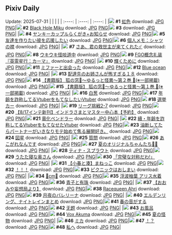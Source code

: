 ## Pixiv Daily
Update: 2025-07-31
|      |      |      |
| :----: | :----: | :----: |
|![](https://pixiv.microyu.workers.dev/c/240x480/img-master/img/2025/07/29/00/00/21/133229733_p0_master1200.jpg) **#1** [虹色](https://www.pixiv.net/artworks/133229733) download: [JPG](https://pixiv.microyu.workers.dev/img-original/img/2025/07/29/00/00/21/133229733_p0.jpg) [PNG](https://pixiv.microyu.workers.dev/img-original/img/2025/07/29/00/00/21/133229733_p0.png)|![](https://pixiv.microyu.workers.dev/c/240x480/img-master/img/2025/07/29/00/12/05/133230512_p0_master1200.jpg) **#2** [Black Hole Miku](https://www.pixiv.net/artworks/133230512) download: [JPG](https://pixiv.microyu.workers.dev/img-original/img/2025/07/29/00/12/05/133230512_p0.jpg) [PNG](https://pixiv.microyu.workers.dev/img-original/img/2025/07/29/00/12/05/133230512_p0.png)|![](https://s.pximg.net/common/images/limit_unviewable_s.png) **#3** [](https://www.pixiv.net/artworks/133286281) download: [JPG](https://s.pximg.net/common/images/limit_unviewable_s.png) [PNG](https://s.pximg.net/common/images/limit_unviewable_s.png)|
|![](https://pixiv.microyu.workers.dev/c/240x480/img-master/img/2025/07/29/20/12/38/133255761_p0_master1200.jpg) **#4** [ヤンキーカップルらくがき+お知らせ](https://www.pixiv.net/artworks/133255761) download: [JPG](https://pixiv.microyu.workers.dev/img-original/img/2025/07/29/20/12/38/133255761_p0.jpg) [PNG](https://pixiv.microyu.workers.dev/img-original/img/2025/07/29/20/12/38/133255761_p0.png)|![](https://pixiv.microyu.workers.dev/c/240x480/img-master/img/2025/07/30/17/00/46/133285310_p0_master1200.jpg) **#5** [友達を作りたい彼を応援したい](https://www.pixiv.net/artworks/133285310) download: [JPG](https://pixiv.microyu.workers.dev/img-original/img/2025/07/30/17/00/46/133285310_p0.jpg) [PNG](https://pixiv.microyu.workers.dev/img-original/img/2025/07/30/17/00/46/133285310_p0.png)|![](https://pixiv.microyu.workers.dev/c/240x480/img-master/img/2025/07/29/06/00/08/133237442_p0_master1200.jpg) **#6** [個人メモ：シャツの襟](https://www.pixiv.net/artworks/133237442) download: [JPG](https://pixiv.microyu.workers.dev/img-original/img/2025/07/29/06/00/08/133237442_p0.jpg) [PNG](https://pixiv.microyu.workers.dev/img-original/img/2025/07/29/06/00/08/133237442_p0.png)|
|![](https://pixiv.microyu.workers.dev/c/240x480/img-master/img/2025/07/29/00/00/15/133229694_p0_master1200.jpg) **#7** [さあ、君の救世主が来てくれた☄️](https://www.pixiv.net/artworks/133229694) download: [JPG](https://pixiv.microyu.workers.dev/img-original/img/2025/07/29/00/00/15/133229694_p0.jpg) [PNG](https://pixiv.microyu.workers.dev/img-original/img/2025/07/29/00/00/15/133229694_p0.png)|![](https://pixiv.microyu.workers.dev/c/240x480/img-master/img/2025/07/30/00/00/16/133265318_p0_master1200.jpg) **#8** [ウキウキ怪啖道中](https://www.pixiv.net/artworks/133265318) download: [JPG](https://pixiv.microyu.workers.dev/img-original/img/2025/07/30/00/00/16/133265318_p0.jpg) [PNG](https://pixiv.microyu.workers.dev/img-original/img/2025/07/30/00/00/16/133265318_p0.png)|![](https://pixiv.microyu.workers.dev/c/240x480/img-master/img/2025/07/30/13/44/49/133281260_p0_master1200.jpg) **#9** [FGO概念礼装『英霊星行：カーマ』](https://www.pixiv.net/artworks/133281260) download: [JPG](https://pixiv.microyu.workers.dev/img-original/img/2025/07/30/13/44/49/133281260_p0.jpg) [PNG](https://pixiv.microyu.workers.dev/img-original/img/2025/07/30/13/44/49/133281260_p0.png)|
|![](https://pixiv.microyu.workers.dev/c/240x480/img-master/img/2025/07/29/00/00/05/133229607_p0_master1200.jpg) **#10** [輝くために](https://www.pixiv.net/artworks/133229607) download: [JPG](https://pixiv.microyu.workers.dev/img-original/img/2025/07/29/00/00/05/133229607_p0.jpg) [PNG](https://pixiv.microyu.workers.dev/img-original/img/2025/07/29/00/00/05/133229607_p0.png)|![](https://pixiv.microyu.workers.dev/c/240x480/img-master/img/2025/07/29/15/32/56/133247768_p0_master1200.jpg) **#11** [ミファーと出会った](https://www.pixiv.net/artworks/133247768) download: [JPG](https://pixiv.microyu.workers.dev/img-original/img/2025/07/29/15/32/56/133247768_p0.jpg) [PNG](https://pixiv.microyu.workers.dev/img-original/img/2025/07/29/15/32/56/133247768_p0.png)|![](https://pixiv.microyu.workers.dev/c/240x480/img-master/img/2025/07/30/16/28/01/133284482_p0_master1200.jpg) **#12** [Blue ocean](https://www.pixiv.net/artworks/133284482) download: [JPG](https://pixiv.microyu.workers.dev/img-original/img/2025/07/30/16/28/01/133284482_p0.jpg) [PNG](https://pixiv.microyu.workers.dev/img-original/img/2025/07/30/16/28/01/133284482_p0.png)|
|![](https://pixiv.microyu.workers.dev/c/240x480/img-master/img/2025/07/30/13/48/00/133250616_p0_master1200.jpg) **#13** [配達先のお姉さんが怖すぎる１８](https://www.pixiv.net/artworks/133250616) download: [JPG](https://pixiv.microyu.workers.dev/img-original/img/2025/07/30/13/48/00/133250616_p0.jpg) [PNG](https://pixiv.microyu.workers.dev/img-original/img/2025/07/30/13/48/00/133250616_p0.png)|![](https://pixiv.microyu.workers.dev/c/240x480/img-master/img/2025/07/30/22/01/18/133296003_p0_master1200.jpg) **#14** [【書籍版】 狐の窓🦊～ゆるっと怪異～第２巻 🫶(※一部掲載)](https://www.pixiv.net/artworks/133296003) download: [JPG](https://pixiv.microyu.workers.dev/img-original/img/2025/07/30/22/01/18/133296003_p0.jpg) [PNG](https://pixiv.microyu.workers.dev/img-original/img/2025/07/30/22/01/18/133296003_p0.png)|![](https://pixiv.microyu.workers.dev/c/240x480/img-master/img/2025/07/30/21/54/04/133295572_p0_master1200.jpg) **#15** [【書籍版】 狐の窓🦊～ゆるっと怪異～第１巻 🫶(※一部掲載)](https://www.pixiv.net/artworks/133295572) download: [JPG](https://pixiv.microyu.workers.dev/img-original/img/2025/07/30/21/54/04/133295572_p0.jpg) [PNG](https://pixiv.microyu.workers.dev/img-original/img/2025/07/30/21/54/04/133295572_p0.png)|
|![](https://pixiv.microyu.workers.dev/c/240x480/img-master/img/2025/07/30/00/42/14/133267374_p0_master1200.jpg) **#16** [白葱](https://www.pixiv.net/artworks/133267374) download: [JPG](https://pixiv.microyu.workers.dev/img-original/img/2025/07/30/00/42/14/133267374_p0.jpg) [PNG](https://pixiv.microyu.workers.dev/img-original/img/2025/07/30/00/42/14/133267374_p0.png)|![](https://pixiv.microyu.workers.dev/c/240x480/img-master/img/2025/07/29/20/59/06/133257469_p0_master1200.jpg) **#17** [年齢を詐称してるVtuberをもてなしたいVtuber](https://www.pixiv.net/artworks/133257469) download: [JPG](https://pixiv.microyu.workers.dev/img-original/img/2025/07/29/20/59/06/133257469_p0.jpg) [PNG](https://pixiv.microyu.workers.dev/img-original/img/2025/07/29/20/59/06/133257469_p0.png)|![](https://pixiv.microyu.workers.dev/c/240x480/img-master/img/2025/07/29/21/05/14/133257894_p0_master1200.jpg) **#18** [選挙カー](https://www.pixiv.net/artworks/133257894) download: [JPG](https://pixiv.microyu.workers.dev/img-original/img/2025/07/29/21/05/14/133257894_p0.jpg) [PNG](https://pixiv.microyu.workers.dev/img-original/img/2025/07/29/21/05/14/133257894_p0.png)|
|![](https://pixiv.microyu.workers.dev/c/240x480/img-master/img/2025/07/29/19/43/22/133254593_p0_master1200.jpg) **#19** [リーグ挑戦2-7](https://www.pixiv.net/artworks/133254593) download: [JPG](https://pixiv.microyu.workers.dev/img-original/img/2025/07/29/19/43/22/133254593_p0.jpg) [PNG](https://pixiv.microyu.workers.dev/img-original/img/2025/07/29/19/43/22/133254593_p0.png)|![](https://pixiv.microyu.workers.dev/c/240x480/img-master/img/2025/07/30/20/33/06/133292235_p0_master1200.jpg) **#20** [【8/17インテ新刊】インドラさまとマスター中心本【予約】](https://www.pixiv.net/artworks/133292235) download: [JPG](https://pixiv.microyu.workers.dev/img-original/img/2025/07/30/20/33/06/133292235_p0.jpg) [PNG](https://pixiv.microyu.workers.dev/img-original/img/2025/07/30/20/33/06/133292235_p0.png)|![](https://pixiv.microyu.workers.dev/c/240x480/img-master/img/2025/07/29/02/15/01/133234198_p0_master1200.jpg) **#21** [竜化ペンドラー](https://www.pixiv.net/artworks/133234198) download: [JPG](https://pixiv.microyu.workers.dev/img-original/img/2025/07/29/02/15/01/133234198_p0.jpg) [PNG](https://pixiv.microyu.workers.dev/img-original/img/2025/07/29/02/15/01/133234198_p0.png)|
|![](https://pixiv.microyu.workers.dev/c/240x480/img-master/img/2025/07/30/21/24/59/133294418_p0_master1200.jpg) **#22** [續・年齢を詐称してるVtuberをもてなせたVtuber](https://www.pixiv.net/artworks/133294418) download: [JPG](https://pixiv.microyu.workers.dev/img-original/img/2025/07/30/21/24/59/133294418_p0.jpg) [PNG](https://pixiv.microyu.workers.dev/img-original/img/2025/07/30/21/24/59/133294418_p0.png)|![](https://pixiv.microyu.workers.dev/c/240x480/img-master/img/2025/07/30/18/29/43/133287885_p0_master1200.jpg) **#23** [油断してたらパートナーがいきなりモテ始めて焦る展開好き。](https://www.pixiv.net/artworks/133287885) download: [JPG](https://pixiv.microyu.workers.dev/img-original/img/2025/07/30/18/29/43/133287885_p0.jpg) [PNG](https://pixiv.microyu.workers.dev/img-original/img/2025/07/30/18/29/43/133287885_p0.png)|![](https://pixiv.microyu.workers.dev/c/240x480/img-master/img/2025/07/30/08/31/21/133275687_p0_master1200.jpg) **#24** [図星](https://www.pixiv.net/artworks/133275687) download: [JPG](https://pixiv.microyu.workers.dev/img-original/img/2025/07/30/08/31/21/133275687_p0.jpg) [PNG](https://pixiv.microyu.workers.dev/img-original/img/2025/07/30/08/31/21/133275687_p0.png)|
|![](https://pixiv.microyu.workers.dev/c/240x480/img-master/img/2025/07/30/12/22/45/133279645_p0_master1200.jpg) **#25** [質問](https://www.pixiv.net/artworks/133279645) download: [JPG](https://pixiv.microyu.workers.dev/img-original/img/2025/07/30/12/22/45/133279645_p0.jpg) [PNG](https://pixiv.microyu.workers.dev/img-original/img/2025/07/30/12/22/45/133279645_p0.png)|![](https://pixiv.microyu.workers.dev/c/240x480/img-master/img/2025/07/29/23/07/04/133263015_p0_master1200.jpg) **#26** [あこがれなんです](https://www.pixiv.net/artworks/133263015) download: [JPG](https://pixiv.microyu.workers.dev/img-original/img/2025/07/29/23/07/04/133263015_p0.jpg) [PNG](https://pixiv.microyu.workers.dev/img-original/img/2025/07/29/23/07/04/133263015_p0.png)|![](https://pixiv.microyu.workers.dev/c/240x480/img-master/img/2025/07/30/00/00/21/133265362_p0_master1200.jpg) **#27** [夏のオリジナルちゃんたち🐤🛟](https://www.pixiv.net/artworks/133265362) download: [JPG](https://pixiv.microyu.workers.dev/img-original/img/2025/07/30/00/00/21/133265362_p0.jpg) [PNG](https://pixiv.microyu.workers.dev/img-original/img/2025/07/30/00/00/21/133265362_p0.png)|
|![](https://pixiv.microyu.workers.dev/c/240x480/img-master/img/2025/07/29/00/00/12/133229671_p0_master1200.jpg) **#28** [ティナ・スプラウト](https://www.pixiv.net/artworks/133229671) download: [JPG](https://pixiv.microyu.workers.dev/img-original/img/2025/07/29/00/00/12/133229671_p0.jpg) [PNG](https://pixiv.microyu.workers.dev/img-original/img/2025/07/29/00/00/12/133229671_p0.png)|![](https://pixiv.microyu.workers.dev/c/240x480/img-master/img/2025/07/29/00/01/09/133229901_p0_master1200.jpg) **#29** [うたた寝な奥さん](https://www.pixiv.net/artworks/133229901) download: [JPG](https://pixiv.microyu.workers.dev/img-original/img/2025/07/29/00/01/09/133229901_p0.jpg) [PNG](https://pixiv.microyu.workers.dev/img-original/img/2025/07/29/00/01/09/133229901_p0.png)|![](https://pixiv.microyu.workers.dev/c/240x480/img-master/img/2025/07/29/00/00/14/133229690_p0_master1200.jpg) **#30** [「完璧な対称だわ!」](https://www.pixiv.net/artworks/133229690) download: [JPG](https://pixiv.microyu.workers.dev/img-original/img/2025/07/29/00/00/14/133229690_p0.jpg) [PNG](https://pixiv.microyu.workers.dev/img-original/img/2025/07/29/00/00/14/133229690_p0.png)|
|![](https://pixiv.microyu.workers.dev/c/240x480/img-master/img/2025/07/29/20/12/41/133255764_p0_master1200.jpg) **#31** [【小春と湊】まねっこ](https://www.pixiv.net/artworks/133255764) download: [JPG](https://pixiv.microyu.workers.dev/img-original/img/2025/07/29/20/12/41/133255764_p0.jpg) [PNG](https://pixiv.microyu.workers.dev/img-original/img/2025/07/29/20/12/41/133255764_p0.png)|![](https://pixiv.microyu.workers.dev/c/240x480/img-master/img/2025/07/30/00/00/19/133265341_p0_master1200.jpg) **#32** [！！！](https://www.pixiv.net/artworks/133265341) download: [JPG](https://pixiv.microyu.workers.dev/img-original/img/2025/07/30/00/00/19/133265341_p0.jpg) [PNG](https://pixiv.microyu.workers.dev/img-original/img/2025/07/30/00/00/19/133265341_p0.png)|![](https://pixiv.microyu.workers.dev/c/240x480/img-master/img/2025/07/30/11/52/24/133278880_p0_master1200.jpg) **#33** [ピクニックはおしまい](https://www.pixiv.net/artworks/133278880) download: [JPG](https://pixiv.microyu.workers.dev/img-original/img/2025/07/30/11/52/24/133278880_p0.jpg) [PNG](https://pixiv.microyu.workers.dev/img-original/img/2025/07/30/11/52/24/133278880_p0.png)|
|![](https://pixiv.microyu.workers.dev/c/240x480/img-master/img/2025/07/29/20/53/44/133257292_p0_master1200.jpg) **#34** [💙cm💙](https://www.pixiv.net/artworks/133257292) download: [JPG](https://pixiv.microyu.workers.dev/img-original/img/2025/07/29/20/53/44/133257292_p0.jpg) [PNG](https://pixiv.microyu.workers.dev/img-original/img/2025/07/29/20/53/44/133257292_p0.png)|![](https://pixiv.microyu.workers.dev/c/240x480/img-master/img/2025/07/29/01/34/05/133233251_p0_master1200.jpg) **#35** [浮波柚葉  アリス水着](https://www.pixiv.net/artworks/133233251) download: [JPG](https://pixiv.microyu.workers.dev/img-original/img/2025/07/29/01/34/05/133233251_p0.jpg) [PNG](https://pixiv.microyu.workers.dev/img-original/img/2025/07/29/01/34/05/133233251_p0.png)|![](https://pixiv.microyu.workers.dev/c/240x480/img-master/img/2025/07/29/12/37/37/133244162_p0_master1200.jpg) **#36** [青子と有珠](https://www.pixiv.net/artworks/133244162) download: [JPG](https://pixiv.microyu.workers.dev/img-original/img/2025/07/29/12/37/37/133244162_p0.jpg) [PNG](https://pixiv.microyu.workers.dev/img-original/img/2025/07/29/12/37/37/133244162_p0.png)|
|![](https://pixiv.microyu.workers.dev/c/240x480/img-master/img/2025/07/30/19/31/47/133289998_p0_master1200.jpg) **#37** [【おおみや妄想局より】](https://www.pixiv.net/artworks/133289998) download: [JPG](https://pixiv.microyu.workers.dev/img-original/img/2025/07/30/19/31/47/133289998_p0.jpg) [PNG](https://pixiv.microyu.workers.dev/img-original/img/2025/07/30/19/31/47/133289998_p0.png)|![](https://pixiv.microyu.workers.dev/c/240x480/img-master/img/2025/07/29/12/56/13/133244556_p0_master1200.jpg) **#38** [Racequeen Ahri](https://www.pixiv.net/artworks/133244556) download: [JPG](https://pixiv.microyu.workers.dev/img-original/img/2025/07/29/12/56/13/133244556_p0.jpg) [PNG](https://pixiv.microyu.workers.dev/img-original/img/2025/07/29/12/56/13/133244556_p0.png)|![](https://pixiv.microyu.workers.dev/c/240x480/img-master/img/2025/07/29/03/19/31/133235335_p0_master1200.jpg) **#39** [月夜のバレリーナ](https://www.pixiv.net/artworks/133235335) download: [JPG](https://pixiv.microyu.workers.dev/img-original/img/2025/07/29/03/19/31/133235335_p0.jpg) [PNG](https://pixiv.microyu.workers.dev/img-original/img/2025/07/29/03/19/31/133235335_p0.png)|
|![](https://pixiv.microyu.workers.dev/c/240x480/img-master/img/2025/07/29/14/23/29/133246327_p0_master1200.jpg) **#40** [エルデンリング、ナイトレインまとめ](https://www.pixiv.net/artworks/133246327) download: [JPG](https://pixiv.microyu.workers.dev/img-original/img/2025/07/29/14/23/29/133246327_p0.jpg) [PNG](https://pixiv.microyu.workers.dev/img-original/img/2025/07/29/14/23/29/133246327_p0.png)|![](https://pixiv.microyu.workers.dev/c/240x480/img-master/img/2025/07/29/23/05/17/133262934_p0_master1200.jpg) **#41** [春の音がする](https://www.pixiv.net/artworks/133262934) download: [JPG](https://pixiv.microyu.workers.dev/img-original/img/2025/07/29/23/05/17/133262934_p0.jpg) [PNG](https://pixiv.microyu.workers.dev/img-original/img/2025/07/29/23/05/17/133262934_p0.png)|![](https://pixiv.microyu.workers.dev/c/240x480/img-master/img/2025/07/30/02/19/12/133270021_p0_master1200.jpg) **#42** [无题](https://www.pixiv.net/artworks/133270021) download: [JPG](https://pixiv.microyu.workers.dev/img-original/img/2025/07/30/02/19/12/133270021_p0.jpg) [PNG](https://pixiv.microyu.workers.dev/img-original/img/2025/07/30/02/19/12/133270021_p0.png)|
|![](https://pixiv.microyu.workers.dev/c/240x480/img-master/img/2025/07/30/07/00/04/133274041_p0_master1200.jpg) **#43** [お風呂](https://www.pixiv.net/artworks/133274041) download: [JPG](https://pixiv.microyu.workers.dev/img-original/img/2025/07/30/07/00/04/133274041_p0.jpg) [PNG](https://pixiv.microyu.workers.dev/img-original/img/2025/07/30/07/00/04/133274041_p0.png)|![](https://pixiv.microyu.workers.dev/c/240x480/img-master/img/2025/07/29/02/31/25/133234523_p0_master1200.jpg) **#44** [Vox Akuma](https://www.pixiv.net/artworks/133234523) download: [JPG](https://pixiv.microyu.workers.dev/img-original/img/2025/07/29/02/31/25/133234523_p0.jpg) [PNG](https://pixiv.microyu.workers.dev/img-original/img/2025/07/29/02/31/25/133234523_p0.png)|![](https://pixiv.microyu.workers.dev/c/240x480/img-master/img/2025/07/29/19/04/47/133253341_p0_master1200.jpg) **#45** [夏の怪物](https://www.pixiv.net/artworks/133253341) download: [JPG](https://pixiv.microyu.workers.dev/img-original/img/2025/07/29/19/04/47/133253341_p0.jpg) [PNG](https://pixiv.microyu.workers.dev/img-original/img/2025/07/29/19/04/47/133253341_p0.png)|
|![](https://pixiv.microyu.workers.dev/c/240x480/img-master/img/2025/07/30/00/00/08/133265252_p0_master1200.jpg) **#46** [ミカ](https://www.pixiv.net/artworks/133265252) download: [JPG](https://pixiv.microyu.workers.dev/img-original/img/2025/07/30/00/00/08/133265252_p0.jpg) [PNG](https://pixiv.microyu.workers.dev/img-original/img/2025/07/30/00/00/08/133265252_p0.png)|![](https://pixiv.microyu.workers.dev/c/240x480/img-master/img/2025/07/29/19/07/24/133253424_p0_master1200.jpg) **#47** [！？](https://www.pixiv.net/artworks/133253424) download: [JPG](https://pixiv.microyu.workers.dev/img-original/img/2025/07/29/19/07/24/133253424_p0.jpg) [PNG](https://pixiv.microyu.workers.dev/img-original/img/2025/07/29/19/07/24/133253424_p0.png)|![](https://pixiv.microyu.workers.dev/c/240x480/img-master/img/2025/07/29/23/01/49/133262819_p0_master1200.jpg) **#48** [私へ](https://www.pixiv.net/artworks/133262819) download: [JPG](https://pixiv.microyu.workers.dev/img-original/img/2025/07/29/23/01/49/133262819_p0.jpg) [PNG](https://pixiv.microyu.workers.dev/img-original/img/2025/07/29/23/01/49/133262819_p0.png)|
